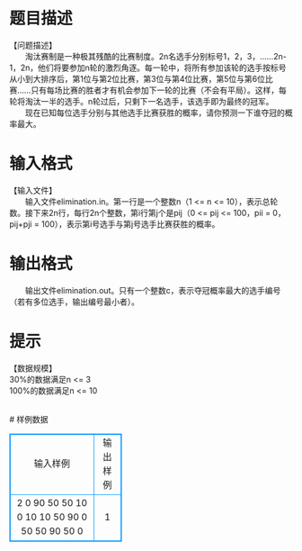 # 

 
 # 题目描述 
<p>
【问题描述】<br>　　淘汰赛制是一种极其残酷的比赛制度。2n名选手分别标号1，2，3，……2n-1，2n，他们将要参加n轮的激烈角逐。每一轮中，将所有参加该轮的选手按标号从小到大排序后，第1位与第2位比赛，第3位与第4位比赛，第5位与第6位比赛……只有每场比赛的胜者才有机会参加下一轮的比赛（不会有平局）。这样，每轮将淘汰一半的选手。n轮过后，只剩下一名选手，该选手即为最终的冠军。<br>　　现在已知每位选手分别与其他选手比赛获胜的概率，请你预测一下谁夺冠的概率最大。<br></p> 

 
 # 输入格式 
<p>
【输入文件】<br>　　输入文件elimination.in。第一行是一个整数n（1 <= n <= 10），表示总轮数。接下来2n行，每行2n个整数，第i行第j个是pij（0 <= pij <= 100，pii = 0，pij+pji = 100），表示第i号选手与第j号选手比赛获胜的概率。<br></p> 

 
 # 输出格式 
<p>
　　输出文件elimination.out。只有一个整数c，表示夺冠概率最大的选手编号（若有多位选手，输出编号最小者）。<br></p> 

 
 # 提示 
<p>
【数据规模】<br>30%的数据满足n <= 3<br>100%的数据满足n <= 10<br><br></p> 
# 样例数据
<style>
        table,table tr th, table tr td { border:1px solid #0094ff; }
        table { width: 200px; min-height: 25px; line-height: 25px; text-align: center; border-collapse: collapse;}   
    </style>
<table>
	<tr>
		<td>输入样例</td>
		<td>输出样例</td>
	</tr>
<tr><td>2
0 90 50 50
10 0 10 10
50 90 0 50
50 90 50 0
</td><td>1</td></tr></table>
